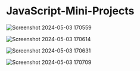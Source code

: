 # JavaScript-Mini-Projects


![Screenshot 2024-05-03 170559](https://github.com/Darshanbs200/JavaScript-Mini-Projects/assets/128827805/5f16d198-336f-4134-a84a-ace2801a244a)



![Screenshot 2024-05-03 170614](https://github.com/Darshanbs200/JavaScript-Mini-Projects/assets/128827805/cfe5d7d0-14d5-4146-a35a-94130317d6c9)




![Screenshot 2024-05-03 170631](https://github.com/Darshanbs200/JavaScript-Mini-Projects/assets/128827805/1cb65670-0795-4ce9-a23e-2fd2249add02)





![Screenshot 2024-05-03 170709](https://github.com/Darshanbs200/JavaScript-Mini-Projects/assets/128827805/e245532c-8796-4bb2-93ef-6f2aa4eaae68)
